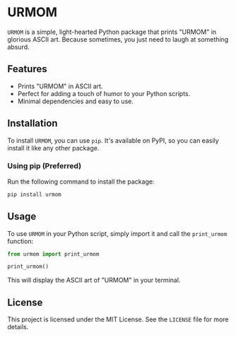 # URMOM

`URMOM` is a simple, light-hearted Python package that prints "URMOM" in glorious ASCII art. Because sometimes, you just need to laugh at something absurd.

## Features

- Prints "URMOM" in ASCII art.
- Perfect for adding a touch of humor to your Python scripts.
- Minimal dependencies and easy to use.

## Installation

To install `URMOM`, you can use `pip`. It's available on PyPI, so you can easily install it like any other package.

### Using pip (Preferred)

Run the following command to install the package:

```bash
pip install urmom
```

## Usage

To use `URMOM` in your Python script, simply import it and call the `print_urmom` function:

```python
from urmom import print_urmom

print_urmom()
```

This will display the ASCII art of "URMOM" in your terminal.

## License

This project is licensed under the MIT License. See the `LICENSE` file for more details.
